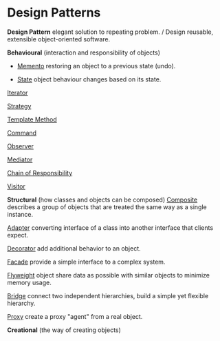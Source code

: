 # Design Patterns

**Design Pattern** elegant solution to repeating problem. / Design reusable, extensible object-oriented software.

**Behavioural** (interaction and responsibility of objects)

* [Memento](https://github.com/shamy1st/design-pattern-memento-java) restoring an object to a previous state (undo).

* [State](https://github.com/shamy1st/design-pattern-state-java) object behaviour changes based on its state.

[Iterator](https://github.com/shamy1st/design-pattern-iterator-java)

[Strategy](https://github.com/shamy1st/design-pattern-strategy-java)

[Template Method](https://github.com/shamy1st/design-pattern-template-java)

[Command](https://github.com/shamy1st/design-pattern-command-java)

[Observer](https://github.com/shamy1st/design-pattern-observer-java)

[Mediator](https://github.com/shamy1st/design-pattern-mediator-java)

[Chain of Responsibility](https://github.com/shamy1st/design-pattern-chain-of-responsibility-java)

[Visitor](https://github.com/shamy1st/design-pattern-visitor-java)

**Structural** (how classes and objects can be composed)
[Composite](https://github.com/shamy1st/design-pattern-composite-java) describes a group of objects that are treated the same way as a single instance.

[Adapter](https://github.com/shamy1st/design-pattern-adapter-java) converting interface of a class into another interface that clients expect.

[Decorator](https://github.com/shamy1st/design-pattern-decorator-java) add additional behavior to an object.

[Facade](https://github.com/shamy1st/design-pattern-facade-java) provide a simple interface to a complex system.

[Flyweight](https://github.com/shamy1st/design-pattern-flyweight-java) object share data as possible with similar objects to minimize memory usage.

[Bridge](https://github.com/shamy1st/design-pattern-bridge-java) connect two independent hierarchies, build a simple yet flexible hierarchy.

[Proxy](https://github.com/shamy1st/design-pattern-proxy-java) create a proxy "agent" from a real object.

**Creational** (the way of creating objects)
